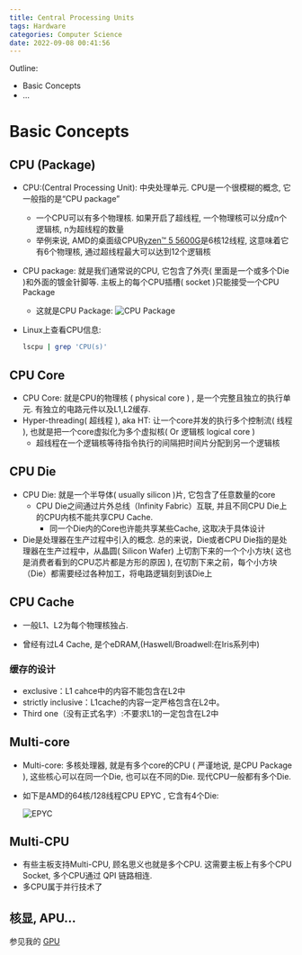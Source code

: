 ```yaml
---
title: Central Processing Units
tags: Hardware
categories: Computer Science
date: 2022-09-08 00:41:56
---
```



Outline:

* Basic Concepts
* ...

<!--more-->

# Basic Concepts

## CPU (Package)

* CPU:(Central Processing Unit): 中央处理单元. CPU是一个很模糊的概念, 它一般指的是“CPU package”

  * 一个CPU可以有多个物理核. 如果开启了超线程, 一个物理核可以分成n个逻辑核, n为超线程的数量
  * 举例来说, AMD的桌面级CPU[Ryzen™ 5 5600G](https://www.amd.com/zh-hans/products/apu/amd-ryzen-5-5600g)是6核12线程, 这意味着它有6个物理核, 通过超线程最大可以达到12个逻辑核

* CPU package: 就是我们通常说的CPU, 它包含了外壳( 里面是一个或多个Die )和外面的镀金针脚等. 主板上的每个CPU插槽( socket )只能接受一个CPU Package

  * 这就是CPU Package:
    ![CPU Package](https://seec2-lyk.oss-cn-shanghai.aliyuncs.com/Hexo/Hardware/CPU/CPU%20Package.png)

* Linux上查看CPU信息:

  ```sh
  lscpu | grep 'CPU(s)'
  ```

## CPU Core

* CPU Core: 就是CPU的物理核 ( physical core )  , 是一个完整且独立的执行单元. 有独立的电路元件以及L1,L2缓存.
* Hyper-threading( 超线程 ), aka HT: 让一个core并发的执行多个控制流( 线程 ), 也就是把一个core虚拟化为多个虚拟核( Or 逻辑核 logical core )
  * 超线程在一个逻辑核等待指令执行的间隔把时间片分配到另一个逻辑核



## CPU Die

* CPU Die:  就是一个半导体( usually silicon )片, 它包含了任意数量的core
  * CPU Die之间通过片外总线（Infinity Fabric）互联, 并且不同CPU Die上的CPU内核不能共享CPU Cache. 
    * 同一个Die内的Core也许能共享某些Cache, 这取决于具体设计
* Die是处理器在生产过程中引入的概念. 总的来说，Die或者CPU Die指的是处理器在生产过程中，从晶圆( Silicon Wafer) 上切割下来的一个个小方块( 这也是消费者看到的CPU芯片都是方形的原因 ), 在切割下来之前，每个小方块（Die）都需要经过各种加工，将电路逻辑刻到该Die上

## CPU Cache

* 一般L1、L2为每个物理核独占.

* 曾经有过L4 Cache, 是个eDRAM,(Haswell/Broadwell:在Iris系列中)

### 缓存的设计

- exclusive：L1 cahce中的内容不能包含在L2中
- strictly inclusive：L1cache的内容一定严格包含在L2中。
- Third one（没有正式名字）:不要求L1的一定包含在L2中

## Multi-core

* Multi-core: 多核处理器, 就是有多个core的CPU ( 严谨地说, 是CPU Package ), 这些核心可以在同一个Die, 也可以在不同的Die. 现代CPU一般都有多个Die.

* 如下是AMD的64核/128线程CPU EPYC , 它含有4个Die:

  ![EPYC](https://seec2-lyk.oss-cn-shanghai.aliyuncs.com/Hexo/Hardware/CPU/EPYC.png)

## Multi-CPU

* 有些主板支持Multi-CPU, 顾名思义也就是多个CPU. 这需要主板上有多个CPU Socket, 多个CPU通过 QPI 链路相连.
* 多CPU属于并行技术了

## 核显, APU...

参见我的 [GPU](https://lyk-love.cn/2022/08/01/GPU/) 
